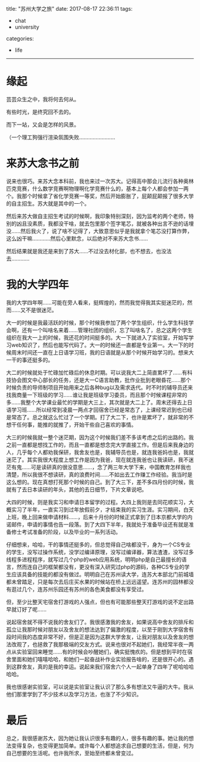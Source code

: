 title: "苏州大学之旅"
date: 2017-08-17 22:36:11
tags:
- chat
- university

categories:
- life
---

# 缘起

芸芸众生之中，我将何去何从。

有些时光，是终究回不去的。

而下一站，又会是怎样的风景。

（一个理工狗强行渲染氛围失败……………………

# 来苏大念书之前

说来也很巧。来苏大念本科前，我也来过一次苏大。记得高中那会儿流行各种奥林匹克竞赛，什么数学竞赛啊物理啊化学竞赛什么的，基本上每个人都会参加一两个。我那个时候拿了省化学竞赛一等奖，然后开始膨胀了，屁颠屁颠报了很多大学的自主招生。苏大就是其中的一个。

然后来苏大做自主招生考试的时候啊，我印象特别深刻，因为监考的两个老师，特别的凶且没素质，我都没干啥，就去包里那个签字笔芯，就被各种出言不逊的话埋没……然后我火了，说了啥不记得了，大致意思似乎是我就拿个笔芯没打算作弊，这么凶干嘛…………然后心里默念，以后绝对不来苏大念书……

然后结果就是我还是来到了苏大……不过没去材化部，也不想去，也没法去…………

# 我的大学四年

我的大学四年啊……可能在旁人看来，挺辉煌的，然而我觉得我其实挺迷茫的，然而……又不是很迷茫。

大一的时候是我最活跃的时候，那个时候我参加了两个学生组织，什么学生科技学会啊，还有一个叫啥名来着……管理社团的组织，忘了叫啥名了，总之这两个学生组织在我大一上的时候，我还花的时间挺多的。大一下就进入了实验室，开始写学习web知识了，然后也能写代码了。大一的时候还一直都是专业第一。大一下的时候周末时间还一直在上日语学习班，我的日语就是从那个时候开始学习的。想来大一干的事还挺多的。

大二的时候就处于忙碌加忙碌后的休息时期。可以说我大二上简直累坏了……有科技协会图文中心部长的任务，还是大一C语言助教，批作业批到老眼昏花……那个时候负责的导师制项目开始用来之后各种bug以及需求迭代。时不时的辅导员还来找我商量一下班级的学习……谁让我是班级学习委员，而且那个时候课程非常的多……我整个大学课业最忙的学期是大三上，其次就是大二上了。周末还得去上日语学习班……所以经常到凌晨一两点才回宿舍已经是常态了，上课经常迟到也已经是常态了。总之就这么忙过了一个学期。打了大二下，也许是累坏了，就非常的不想干任何事，能推的就推了，开始干些自己喜欢的事情。

大三的时候我就一整个迷茫期，因为这个时候我们差不多该考虑之后的出路的。我之前一直都是想找工作的，而且一直都是想念完大学直接工作。但是后来我身边的人，几乎每个人都劝我保研，我舍友也是，我辅导员也是，就连我爸妈也是，我就迷茫了。其实我很大程度上想工作是因为我爸，现在就连我爸也让我读研，我不迷茫有鬼……可是读研真的很没意思……，念了两三年大学下来，中国教育怎样我也清楚，所以我很不想读研，真的浪费时间……不如出去工作赚工作经验。我当时是这么想的。现在真想打死那个时候的自己。到了大三下，差不多四月份的时候，我就有了去日本读研的年头，其他的去日细节，下片文章说吧。

大四的时候，则是我实习和申请日本留学的过程。大四上我则是去同花顺实习，大概实习了半年，一直实习到过年放假前夕，才结束我的实习生涯。实习期间，白天上班，晚上回来做申请材料……，后来十月份的时候正式拿到了日本京都大学的内诺邮件，申请的事情也告一段落。到了大四下半年，我就处于准备毕设还有就是准备修士考试准备的阶段，以及毕业的一系列活动。

仔细想来，哈哈，干的事情还挺多的，但总觉得自己啥都没干，身为一个CS专业的学生，没写过操作系统，没学过编译原理，没写过编译器，算法渣渣，没写过多线程多进程程序，就写过几个php的web应用系统，明明php是自己最擅长的语言，然而连自己的框架都没有，更没有深入研究过php的源码，各种CS专业的学生应该具备的技能的都没有做过。明明自己在苏州读大学，连苏大本部北门前城墙都未曾踏足，只是每次去后庄买水果的时候站在桥上远远遥望。连苏州的园林都没有逛过几个，连苏州乐园还有苏州的各色美食都没有享受过。

但，至少比整天宅宿舍打游戏的人强点，但也有可能那些整天打游戏的说不定出路早就订好了呢……

说起宿舍就不得不说我的舍友们了。我很感激我的舍友，如果说高中舍友的排斥和孤立让我那时候对朋友以及舍友的想法达到了偏激的程度，以至于刚到大学宿舍有段时间我的态度非常不好，但是正是因为这群大学舍友，让我对朋友以及舍友的想法改观了，也拯救了我那极端的交友方式。说来也很对不起她们，我经常半夜一两点从实验室回来睡觉……有的时候会吵醒她们，确实挺愧疚的。但是想到平时在宿舍里面和她们嘻嘻哈哈，和她们一起奋战补作业实验报告啥的，还是很开心的。遇到这群舍友，真的是我的幸运。说起来我们宿舍六个人一起单身了四年了呢哈哈哈哈哈。

我也很感谢实验室，可以说是实验室让我认识了那么多有想法又牛逼的大牛。我从他们那里学到了不少技术以及学习方法，也涨了不少知识。

# 最后

总之，我很感谢苏大，因为她让我认识很多有趣的人，很多有趣的事。她让我的想法变得复杂，也变得更加简单。或许每个人都想追求自己想要的生活，但是，何为自己想要的生活呢。也许我所求，至始至终都未曾变过。
